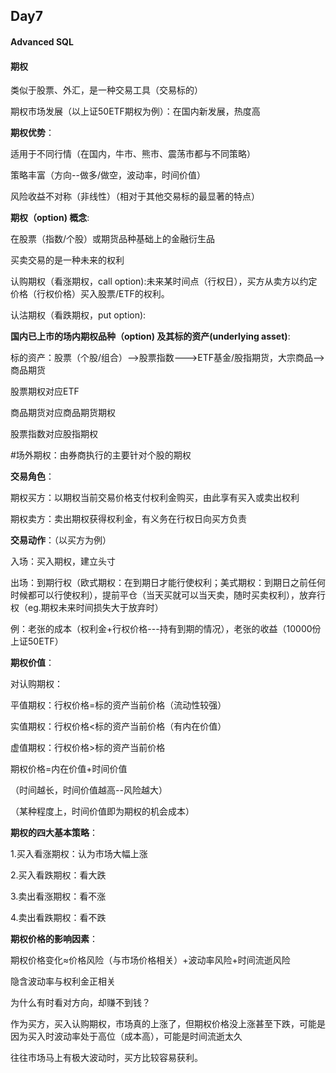 ## Day7

#### Advanced SQL

#### 期权

类似于股票、外汇，是一种交易工具（交易标的）

期权市场发展（以上证50ETF期权为例）：在国内新发展，热度高

**期权优势**：

适用于不同行情（在国内，牛市、熊市、震荡市都与不同策略）

策略丰富（方向--做多/做空，波动率，时间价值）

风险收益不对称（非线性）（相对于其他交易标的最显著的特点）

**期权（option) 概念**:

在股票（指数/个股）或期货品种基础上的金融衍生品

买卖交易的是一种未来的权利

认购期权（看涨期权，call option):未来某时间点（行权日），买方从卖方以约定价格（行权价格）买入股票/ETF的权利。

认沽期权（看跌期权，put option):

**国内已上市的场内期权品种（option) 及其标的资产(underlying asset)**:

标的资产：股票（个股/组合）-->股票指数--->ETF基金/股指期货，大宗商品-->商品期货

股票期权对应ETF

商品期货对应商品期货期权

股票指数对应股指期权

#场外期权：由券商执行的主要针对个股的期权

**交易角色**：

期权买方：以期权当前交易价格支付权利金购买，由此享有买入或卖出权利

期权卖方：卖出期权获得权利金，有义务在行权日向买方负责

**交易动作**：（以买方为例）

入场：买入期权，建立头寸

出场：到期行权（欧式期权：在到期日才能行使权利；美式期权：到期日之前任何时候都可以行使权利），提前平仓（当天买就可以当天卖，随时买卖权利），放弃行权（eg.期权未来时间损失大于放弃时）

例：老张的成本（权利金+行权价格---持有到期的情况），老张的收益（10000份上证50ETF）

**期权价值**：

对认购期权：

平值期权：行权价格=标的资产当前价格（流动性较强）

实值期权：行权价格<标的资产当前价格（有内在价值）

虚值期权：行权价格>标的资产当前价格

期权价格=内在价值+时间价值

（时间越长，时间价值越高--风险越大）   

（某种程度上，时间价值即为期权的机会成本）

**期权的四大基本策略**：

1.买入看涨期权：认为市场大幅上涨

2.买入看跌期权：看大跌

3.卖出看涨期权：看不涨

4.卖出看跌期权：看不跌

**期权价格的影响因素**：

期权价格变化≈价格风险（与市场价格相关）+波动率风险+时间流逝风险

隐含波动率与权利金正相关

为什么有时看对方向，却赚不到钱？

作为买方，买入认购期权，市场真的上涨了，但期权价格没上涨甚至下跌，可能是因为买入时波动率处于高位（成本高），可能是时间流逝太久

往往市场马上有极大波动时，买方比较容易获利。

